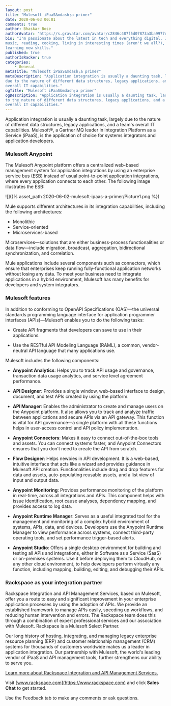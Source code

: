 ```yaml
---
layout: post
title: "Mulesoft iPaaS&mdash;a primer"
date: 2020-06-03 00:01
comments: true
author: Bhaskar Bose
authorAvatar: 'https://s.gravatar.com/avatar/c2846c487f5d07873a3ba9977ddb5f5b'
bio: "I'm passionate about the latest in tech and everything digital. I love
music, reading, cooking, living in interesting times (aren't we all?), and
learning new skills."
published: true
authorIsRacker: true
categories:
    - General
metaTitle: "Mulesoft iPaaS&mdash;a primer"
metaDescription: "Application integration is usually a daunting task, largely
due to the nature of different data structures, legacy applications, and a team's
overall IT capabilities."
ogTitle: "Mulesoft iPaaS&mdash;a primer"
ogDescription: "Application integration is usually a daunting task, largely due
to the nature of different data structures, legacy applications, and a team's
overall IT capabilities."
---
```


Application integration is usually a daunting task, largely due to the nature
of different data structures, legacy applications, and a team's overall IT
capabilities. Mulesoft&reg;, a Gartner MQ leader in integration Platform as a
Service (iPaaS), is the application of choice for systems integrators and
application developers.

<!-- more -->

### Mulesoft Anypoint

The Mulesoft Anypoint platform offers a centralized web-based management system
for application integrations by using an enterprise service bus (ESB) instead of
usual point-to-point application integrations, where every application connects
to each other. The following image illustrates the ESB:

![]({% asset_path 2020-06-02-mulesoft-ipaas-a-primer/Picture1.png %})

Mule supports different architectures in its integration capabilities, including
the following architectures:

- Monolithic
- Service-oriented
- Microservices-based

Microservices&mdash;solutions that are either business-process functionalities
or data flow&mdash;include migration, broadcast, aggregation, bidirectional
synchronization, and correlation.

Mule applications include several components such as connectors, which ensure
that enterprises keep running fully-functional application networks without
losing any data. To meet your business need to integrate applications in a hybrid
environment, Mulesoft has many benefits for developers and system integrators.

### Mulesoft features

In addition to conforming to OpenAPI Specifications (OAS)&mdash;the universal standards
programming language interface for application programmer interfaces
(APIs)&mdash;Mulesoft enables you to do the following tasks:

- Create API fragments that developers can save to use in their applications.

- Use the RESTful API Modeling Language (RAML), a common, vendor-neutral API
  language that many applications use.

Mulesoft includes the following components:

- **Anypoint Analytics**: Helps you to track API usage and governance, transaction
  data usage analytics, and service level agreement performance.

- **API Designer**: Provides a single window, web-based interface to design,
  document, and test APIs created by using the platform.

- **API Manager**: Enables the administrator to create and manage users on the
  Anypoint platform. It also allows you to track and analyze traffic between
  applications and secure APIs via an API gateway. This function is vital for
  API governance&mdash;a single platform with all these functions helps in
  user-access control and API policy implementation.

- **Anypoint Connectors**: Makes it easy to connect out-of-the-box tools and
  assets. You can connect systems faster, and Anypoint Connectors ensures that
  you don't need to create the API from scratch.

- **Flow Designer**: Helps newbies in API development. It is a web-based,
  intuitive interface that acts like a wizard and provides guidance in Mulesoft
  API creation. Functionalities include drag and drop features for data and
  assets, auto-populating reusable assets, and a list view of input and output
  data.

- **Anypoint Monitoring**: Provides performance monitoring of the platform in
  real-time, across all integrations and APIs. This component helps with issue
  identification, root cause analyses, dependency mapping, and provides access
  to log data.

- **Anypoint Runtime Manager**: Serves as a useful integrated tool for the
  management and monitoring of a complex hybrid environment of systems, APIs,
  data, and devices. Developers use the Anypoint Runtime Manager to view performance
  across systems, connect third-party operating tools, and set performance
  trigger-based alerts.

- **Anypoint Studio**: Offers a single desktop environment for building and
testing all APIs and integrations, either in Software as a Service (SaaS) or
on-premises systems. Use it before deploying them to CloudHub, or any other
cloud environment, to help developers perform virtually any function, including
mapping, building, editing, and debugging their APIs.

### Rackspace as your integration partner

Rackspace Integration and API Management Services, based on Mulesoft, offer
you a route to easy and significant improvement in your enterprise application
processes by using the adoption of APIs. We provide an established framework to
manage APIs easily, speeding up workflows, and reducing human intervention and
errors. The Rackspace team does this through a combination of expert professional
services and our association with Mulesoft. Rackspace is a Mulesoft Select Partner.

Our long history of hosting, integrating, and managing legacy enterprise resource
planning (ERP) and customer relationship management (CRM) systems for thousands
of customers worldwide makes us a leader in application integration. Our
partnership with Mulesoft, the world's leading vendor of iPaaS and API management
tools, further strengthens our ability to serve you.

<a class="cta blue" id="cta" href="https://www.rackspace.com/mulesoft">Learn more about Rackspace Integration and API Management Services.</a>

Visit [www.rackspace.com](https://www.rackspace.com) and click **Sales Chat**
to get started.

Use the Feedback tab to make any comments or ask questions.

